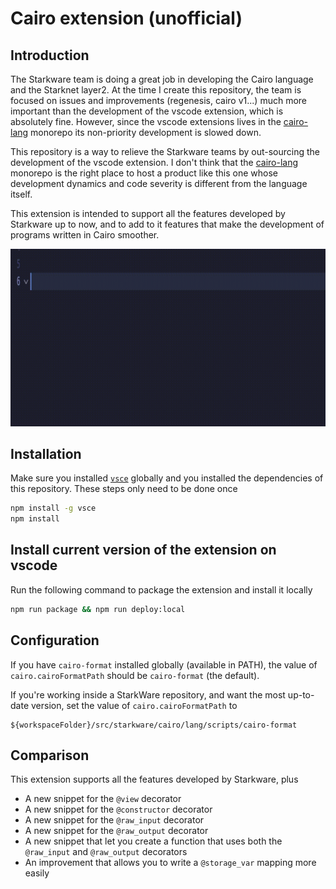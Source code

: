 # Cairo extension (unofficial)

## Introduction

The Starkware team is doing a great job in developing the Cairo language and the Starknet layer2. At the time I create this repository, the team is focused on issues and improvements (regenesis, cairo v1...) much more important than the development of the vscode extension, which is absolutely fine. However, since the vscode extensions lives in the [cairo-lang](https://github.com/starkware-libs/cairo-lang) monorepo its non-priority development is slowed down.

This repository is a way to relieve the Starkware teams by out-sourcing the development of the vscode extension. I don't think that the [cairo-lang](https://github.com/starkware-libs/cairo-lang) monorepo is the right place to host a product like this one whose development dynamics and code severity is different from the language itself.

This extension is intended to support all the features developed by Starkware up to now, and to add to it features that make the development of programs written in Cairo smoother.

![preview of the extension](./documentation/preview.gif)

## Installation

Make sure you installed [`vsce`](https://www.npmjs.com/package/vsce) globally and you installed the dependencies of this repository. These steps only need to be done once

```bash
npm install -g vsce
npm install
```

## Install current version of the extension on vscode

Run the following command to package the extension and install it locally

```bash
npm run package && npm run deploy:local
```

## Configuration

If you have `cairo-format` installed globally (available in PATH), the value of
`cairo.cairoFormatPath` should be `cairo-format` (the default).

If you're working inside a StarkWare repository, and want the most up-to-date version,
set the value of `cairo.cairoFormatPath` to

```
${workspaceFolder}/src/starkware/cairo/lang/scripts/cairo-format
```

## Comparison

This extension supports all the features developed by Starkware, plus

- A new snippet for the `@view` decorator
- A new snippet for the `@constructor` decorator
- A new snippet for the `@raw_input` decorator
- A new snippet for the `@raw_output` decorator
- A new snippet that let you create a function that uses both the `@raw_input` and `@raw_output` decorators
- An improvement that allows you to write a `@storage_var` mapping more easily
